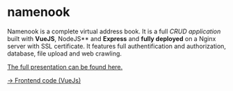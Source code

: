 # namenook

Namenook is a complete virtual address book.
It is a full *CRUD application* built with **VueJS**, NodeJS** and **Express** and **fully deployed** on a Nginx server with SSL certificate. It features full authentification and authorization, database, file upload and web crawling.

[The full presentation can be found here.](https://namenook.nathan-guilhot.com)

[→ Frontend code (VueJs)](https://github.com/NightenDushi/namenook-vuejs)